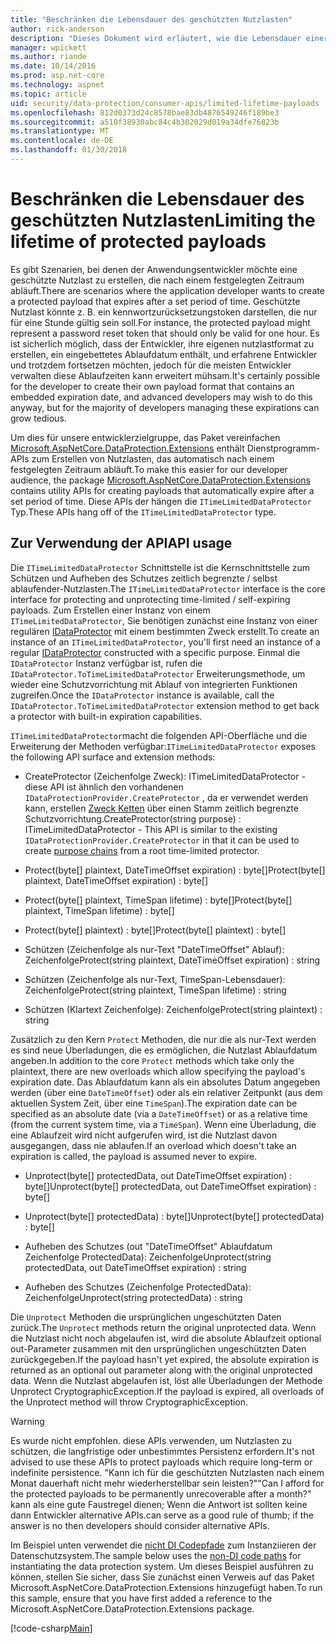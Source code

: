 ```yaml
---
title: "Beschränken die Lebensdauer des geschützten Nutzlasten"
author: rick-anderson
description: "Dieses Dokument wird erläutert, wie die Lebensdauer einer geschützten Nutzlast, die mit der ASP.NET Core-Datenschutz APIs beschränkt."
manager: wpickett
ms.author: riande
ms.date: 10/14/2016
ms.prod: asp.net-core
ms.technology: aspnet
ms.topic: article
uid: security/data-protection/consumer-apis/limited-lifetime-payloads
ms.openlocfilehash: 812d0373d24c8578bae83db4876549246f189be3
ms.sourcegitcommit: a510f38930abc84c4b302029d019a34dfe76823b
ms.translationtype: MT
ms.contentlocale: de-DE
ms.lasthandoff: 01/30/2018
---
```

# <a name="limiting-the-lifetime-of-protected-payloads"></a><span data-ttu-id="ce7a3-103">Beschränken die Lebensdauer des geschützten Nutzlasten</span><span class="sxs-lookup"><span data-stu-id="ce7a3-103">Limiting the lifetime of protected payloads</span></span>

<span data-ttu-id="ce7a3-104">Es gibt Szenarien, bei denen der Anwendungsentwickler möchte eine geschützte Nutzlast zu erstellen, die nach einem festgelegten Zeitraum abläuft.</span><span class="sxs-lookup"><span data-stu-id="ce7a3-104">There are scenarios where the application developer wants to create a protected payload that expires after a set period of time.</span></span> <span data-ttu-id="ce7a3-105">Geschützte Nutzlast könnte z. B. ein kennwortzurücksetzungstoken darstellen, die nur für eine Stunde gültig sein soll.</span><span class="sxs-lookup"><span data-stu-id="ce7a3-105">For instance, the protected payload might represent a password reset token that should only be valid for one hour.</span></span> <span data-ttu-id="ce7a3-106">Es ist sicherlich möglich, dass der Entwickler, ihre eigenen nutzlastformat zu erstellen, ein eingebettetes Ablaufdatum enthält, und erfahrene Entwickler und trotzdem fortsetzen möchten, jedoch für die meisten Entwickler verwalten diese Ablaufzeiten kann erweitert mühsam.</span><span class="sxs-lookup"><span data-stu-id="ce7a3-106">It's certainly possible for the developer to create their own payload format that contains an embedded expiration date, and advanced developers may wish to do this anyway, but for the majority of developers managing these expirations can grow tedious.</span></span>

<span data-ttu-id="ce7a3-107">Um dies für unsere entwicklerzielgruppe, das Paket vereinfachen [Microsoft.AspNetCore.DataProtection.Extensions](https://www.nuget.org/packages/Microsoft.AspNetCore.DataProtection.Extensions/) enthält Dienstprogramm-APIs zum Erstellen von Nutzlasten, das automatisch nach einem festgelegten Zeitraum abläuft.</span><span class="sxs-lookup"><span data-stu-id="ce7a3-107">To make this easier for our developer audience, the package [Microsoft.AspNetCore.DataProtection.Extensions](https://www.nuget.org/packages/Microsoft.AspNetCore.DataProtection.Extensions/) contains utility APIs for creating payloads that automatically expire after a set period of time.</span></span> <span data-ttu-id="ce7a3-108">Diese APIs der hängen die `ITimeLimitedDataProtector` Typ.</span><span class="sxs-lookup"><span data-stu-id="ce7a3-108">These APIs hang off of the `ITimeLimitedDataProtector` type.</span></span>

## <a name="api-usage"></a><span data-ttu-id="ce7a3-109">Zur Verwendung der API</span><span class="sxs-lookup"><span data-stu-id="ce7a3-109">API usage</span></span>

<span data-ttu-id="ce7a3-110">Die `ITimeLimitedDataProtector` Schnittstelle ist die Kernschnittstelle zum Schützen und Aufheben des Schutzes zeitlich begrenzte / selbst ablaufender-Nutzlasten.</span><span class="sxs-lookup"><span data-stu-id="ce7a3-110">The `ITimeLimitedDataProtector` interface is the core interface for protecting and unprotecting time-limited / self-expiring payloads.</span></span> <span data-ttu-id="ce7a3-111">Zum Erstellen einer Instanz von einem `ITimeLimitedDataProtector`, Sie benötigen zunächst eine Instanz von einer regulären [IDataProtector](overview.md) mit einem bestimmten Zweck erstellt.</span><span class="sxs-lookup"><span data-stu-id="ce7a3-111">To create an instance of an `ITimeLimitedDataProtector`, you'll first need an instance of a regular [IDataProtector](overview.md) constructed with a specific purpose.</span></span> <span data-ttu-id="ce7a3-112">Einmal die `IDataProtector` Instanz verfügbar ist, rufen die `IDataProtector.ToTimeLimitedDataProtector` Erweiterungsmethode, um wieder eine Schutzvorrichtung mit Ablauf von integrierten Funktionen zugreifen.</span><span class="sxs-lookup"><span data-stu-id="ce7a3-112">Once the `IDataProtector` instance is available, call the `IDataProtector.ToTimeLimitedDataProtector` extension method to get back a protector with built-in expiration capabilities.</span></span>

<span data-ttu-id="ce7a3-113">`ITimeLimitedDataProtector`macht die folgenden API-Oberfläche und die Erweiterung der Methoden verfügbar:</span><span class="sxs-lookup"><span data-stu-id="ce7a3-113">`ITimeLimitedDataProtector` exposes the following API surface and extension methods:</span></span>

* <span data-ttu-id="ce7a3-114">CreateProtector (Zeichenfolge Zweck): ITimeLimitedDataProtector - diese API ist ähnlich den vorhandenen `IDataProtectionProvider.CreateProtector` , da er verwendet werden kann, erstellen [Zweck Ketten](purpose-strings.md) über einen Stamm zeitlich begrenzte Schutzvorrichtung.</span><span class="sxs-lookup"><span data-stu-id="ce7a3-114">CreateProtector(string purpose) : ITimeLimitedDataProtector - This API is similar to the existing `IDataProtectionProvider.CreateProtector` in that it can be used to create [purpose chains](purpose-strings.md) from a root time-limited protector.</span></span>

* <span data-ttu-id="ce7a3-115">Protect(byte[] plaintext, DateTimeOffset expiration) : byte[]</span><span class="sxs-lookup"><span data-stu-id="ce7a3-115">Protect(byte[] plaintext, DateTimeOffset expiration) : byte[]</span></span>

* <span data-ttu-id="ce7a3-116">Protect(byte[] plaintext, TimeSpan lifetime) : byte[]</span><span class="sxs-lookup"><span data-stu-id="ce7a3-116">Protect(byte[] plaintext, TimeSpan lifetime) : byte[]</span></span>

* <span data-ttu-id="ce7a3-117">Protect(byte[] plaintext) : byte[]</span><span class="sxs-lookup"><span data-stu-id="ce7a3-117">Protect(byte[] plaintext) : byte[]</span></span>

* <span data-ttu-id="ce7a3-118">Schützen (Zeichenfolge als nur-Text "DateTimeOffset" Ablauf): Zeichenfolge</span><span class="sxs-lookup"><span data-stu-id="ce7a3-118">Protect(string plaintext, DateTimeOffset expiration) : string</span></span>

* <span data-ttu-id="ce7a3-119">Schützen (Zeichenfolge als nur-Text, TimeSpan-Lebensdauer): Zeichenfolge</span><span class="sxs-lookup"><span data-stu-id="ce7a3-119">Protect(string plaintext, TimeSpan lifetime) : string</span></span>

* <span data-ttu-id="ce7a3-120">Schützen (Klartext Zeichenfolge): Zeichenfolge</span><span class="sxs-lookup"><span data-stu-id="ce7a3-120">Protect(string plaintext) : string</span></span>

<span data-ttu-id="ce7a3-121">Zusätzlich zu den Kern `Protect` Methoden, die nur die als nur-Text werden es sind neue Überladungen, die es ermöglichen, die Nutzlast Ablaufdatum angeben.</span><span class="sxs-lookup"><span data-stu-id="ce7a3-121">In addition to the core `Protect` methods which take only the plaintext, there are new overloads which allow specifying the payload's expiration date.</span></span> <span data-ttu-id="ce7a3-122">Das Ablaufdatum kann als ein absolutes Datum angegeben werden (über eine `DateTimeOffset`) oder als ein relativer Zeitpunkt (aus dem aktuellen System Zeit, über eine `TimeSpan`).</span><span class="sxs-lookup"><span data-stu-id="ce7a3-122">The expiration date can be specified as an absolute date (via a `DateTimeOffset`) or as a relative time (from the current system time, via a `TimeSpan`).</span></span> <span data-ttu-id="ce7a3-123">Wenn eine Überladung, die eine Ablaufzeit wird nicht aufgerufen wird, ist die Nutzlast davon ausgegangen, dass nie ablaufen.</span><span class="sxs-lookup"><span data-stu-id="ce7a3-123">If an overload which doesn't take an expiration is called, the payload is assumed never to expire.</span></span>

* <span data-ttu-id="ce7a3-124">Unprotect(byte[] protectedData, out DateTimeOffset expiration) : byte[]</span><span class="sxs-lookup"><span data-stu-id="ce7a3-124">Unprotect(byte[] protectedData, out DateTimeOffset expiration) : byte[]</span></span>

* <span data-ttu-id="ce7a3-125">Unprotect(byte[] protectedData) : byte[]</span><span class="sxs-lookup"><span data-stu-id="ce7a3-125">Unprotect(byte[] protectedData) : byte[]</span></span>

* <span data-ttu-id="ce7a3-126">Aufheben des Schutzes (out "DateTimeOffset" Ablaufdatum Zeichenfolge ProtectedData): Zeichenfolge</span><span class="sxs-lookup"><span data-stu-id="ce7a3-126">Unprotect(string protectedData, out DateTimeOffset expiration) : string</span></span>

* <span data-ttu-id="ce7a3-127">Aufheben des Schutzes (Zeichenfolge ProtectedData): Zeichenfolge</span><span class="sxs-lookup"><span data-stu-id="ce7a3-127">Unprotect(string protectedData) : string</span></span>

<span data-ttu-id="ce7a3-128">Die `Unprotect` Methoden die ursprünglichen ungeschützten Daten zurück.</span><span class="sxs-lookup"><span data-stu-id="ce7a3-128">The `Unprotect` methods return the original unprotected data.</span></span> <span data-ttu-id="ce7a3-129">Wenn die Nutzlast nicht noch abgelaufen ist, wird die absolute Ablaufzeit optional out-Parameter zusammen mit den ursprünglichen ungeschützten Daten zurückgegeben.</span><span class="sxs-lookup"><span data-stu-id="ce7a3-129">If the payload hasn't yet expired, the absolute expiration is returned as an optional out parameter along with the original unprotected data.</span></span> <span data-ttu-id="ce7a3-130">Wenn die Nutzlast abgelaufen ist, löst alle Überladungen der Methode Unprotect CryptographicException.</span><span class="sxs-lookup"><span data-stu-id="ce7a3-130">If the payload is expired, all overloads of the Unprotect method will throw CryptographicException.</span></span>

>[!WARNING]
> <span data-ttu-id="ce7a3-131">Es wurde nicht empfohlen. diese APIs verwenden, um Nutzlasten zu schützen, die langfristige oder unbestimmtes Persistenz erfordern.</span><span class="sxs-lookup"><span data-stu-id="ce7a3-131">It's not advised to use these APIs to protect payloads which require long-term or indefinite persistence.</span></span> <span data-ttu-id="ce7a3-132">"Kann ich für die geschützten Nutzlasten nach einem Monat dauerhaft nicht mehr wiederherstellbar sein leisten?"</span><span class="sxs-lookup"><span data-stu-id="ce7a3-132">"Can I afford for the protected payloads to be permanently unrecoverable after a month?"</span></span> <span data-ttu-id="ce7a3-133">kann als eine gute Faustregel dienen; Wenn die Antwort ist sollten keine dann Entwickler alternative APIs.</span><span class="sxs-lookup"><span data-stu-id="ce7a3-133">can serve as a good rule of thumb; if the answer is no then developers should consider alternative APIs.</span></span>

<span data-ttu-id="ce7a3-134">Im Beispiel unten verwendet die [nicht DI Codepfade](../configuration/non-di-scenarios.md) zum Instanziieren der Datenschutzsystem.</span><span class="sxs-lookup"><span data-stu-id="ce7a3-134">The sample below uses the [non-DI code paths](../configuration/non-di-scenarios.md) for instantiating the data protection system.</span></span> <span data-ttu-id="ce7a3-135">Um dieses Beispiel ausführen zu können, stellen Sie sicher, dass Sie zunächst einen Verweis auf das Paket Microsoft.AspNetCore.DataProtection.Extensions hinzugefügt haben.</span><span class="sxs-lookup"><span data-stu-id="ce7a3-135">To run this sample, ensure that you have first added a reference to the Microsoft.AspNetCore.DataProtection.Extensions package.</span></span>

[!code-csharp[Main](limited-lifetime-payloads/samples/limitedlifetimepayloads.cs)]
